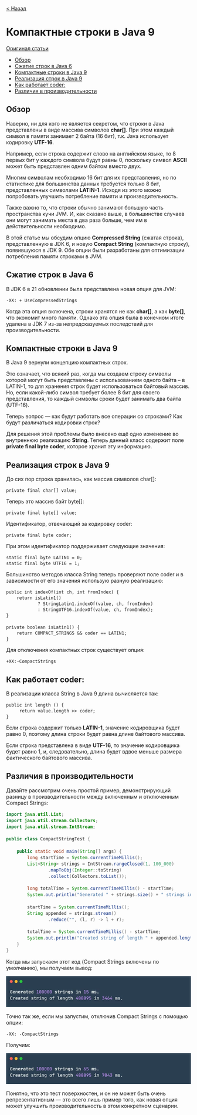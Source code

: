[< Назад](string_pool_in_java.md)

# Компактные строки в Java 9

[Оригинал статьи](https://topjava.ru/blog/compact-strings-java-9)

<!-- TOC -->

* [Обзор](#обзор)
* [Сжатие строк в Java 6](#сжатие-строк-в-java-6)
* [Компактные строки в Java 9](#компактные-строки-в-java-9-1)
* [Реализация строк в Java 9](#реализация-строк-в-java-9)
* [Как работает coder:](#как-работает-coder)
* [Различия в производительности](#различия-в-производительности)

<!-- TOC -->

## Обзор

Наверно, ни для кого не является секретом, что строки в Java представлены в виде массива символов **char[]**. При этом
каждый символ в памяти занимает 2 байта (16 бит), т.к. Java использует кодировку **UTF-16**.

Например, если строка содержит слово на английском языке, то 8 первых бит у каждого символа будут равны 0, поскольку
символ **ASCII** может быть представлен одним байтом вместо двух.

Многим символам необходимо 16 бит для их представления, но по статистике для большинства данных требуется только 8 бит,
представленных символами **LATIN-1**. Исходя из этого можно попробовать улучшить потребление памяти и
производительность.

Также важно то, что строки обычно занимают большую часть пространства кучи JVM. И, как сказано выше, в большинстве
случаев они могут занимать места в два раза больше, чем им в действительности необходимо.

В этой статье мы обсудим опцию **Compressed String** (сжатая строка), представленную в JDK 6, и новую **Compact String**
(компактную строку), появившуюся в JDK 9. Обе опции были разработаны для оптимизации потребления памяти строками в JVM.

## Сжатие строк в Java 6

В JDK 6 в 21 обновлении была представлена новая опция для JVM:

```
-XX: + UseCompressedStrings
```

Когда эта опция включена, строки хранятся не как **char[]**, а как **byte[]**, что экономит много памяти. Однако эта
опция была в конечном итоге удалена в JDK 7 из-за непредсказуемых последствий для производительности.

## Компактные строки в Java 9

В Java 9 вернули концепцию компактных строк.

Это означает, что всякий раз, когда мы создаем строку символы которой могут быть представлены с использованием одного
байта – в LATIN-1, то для хранения строк будет использоваться байтовый массив. Но, если какой-либо символ требует более
8 бит для своего представления, то каждый символы сроки будет занимать два байта (UTF-16).

Теперь вопрос — как будут работать все операции со строками? Как будут различаться кодировки строк?

Для решения этой проблемы было внесено ещё одно изменение во внутреннюю реализацию **String**. Теперь данный класс
содержит поле **private final byte coder**, которое хранит эту информацию.

## Реализация строк в Java 9

До сих пор строка хранилась, как массив символов char[]:

```
private final char[] value;
```

Теперь это массив байт byte[]:

```
private final byte[] value;
```

Идентификатор, отвечающий за кодировку coder:

```
private final byte coder;
```

При этом идентификатор поддерживает следующие значения:

```
static final byte LATIN1 = 0;
static final byte UTF16 = 1;
```

Большинство методов класса String теперь проверяют поле coder и в зависимости от его значения использую разную
реализацию:

```
public int indexOf(int ch, int fromIndex) {
    return isLatin1()
            ? StringLatin1.indexOf(value, ch, fromIndex)
            : StringUTF16.indexOf(value, ch, fromIndex);
} 
 
private boolean isLatin1() {
    return COMPACT_STRINGS && coder == LATIN1;
}
```

Для отключения компактных строк существует опция:

```
+XX:-CompactStrings
```

## Как работает coder:

В реализации класса String в Java 9 длина вычисляется так:

```
public int length () {
     return value.length >> coder;
}
```

Если строка содержит только **LATIN-1**, значение кодировщика будет равно 0, поэтому длина строки будет равна длине
байтового массива.

Если строка представлена в виде **UTF-16**, то значение кодировщика будет равно 1, и, следовательно, длина будет вдвое
меньше размера фактического байтового массива.

## Различия в производительности

Давайте рассмотрим очень простой пример, демонстрирующий разницу в производительности между включенным и отключенным
Compact Strings:

```java
import java.util.List;
import java.util.stream.Collectors;
import java.util.stream.IntStream;

public class CompactStringTest {

    public static void main(String[] args) {
        long startTime = System.currentTimeMillis();
        List<String> strings = IntStream.rangeClosed(1, 100_000)
                .mapToObj(Integer::toString)
                .collect(Collectors.toList());

        long totalTime = System.currentTimeMillis() - startTime;
        System.out.println("Generated " + strings.size() + " strings in " + totalTime + " ms.");

        startTime = System.currentTimeMillis();
        String appended = strings.stream()
                .reduce("", (l, r) -> l + r);

        totalTime = System.currentTimeMillis() - startTime;
        System.out.println("Created string of length " + appended.length() + " in " + totalTime + " ms.");
    }
}
```

Когда мы запускаем этот код (Compact Strings включены по умолчанию), мы получаем вывод:

![carbon_7.png](..%2Fimages%2Fstring-pool-in-java%2Fcarbon_7.png)

Точно так же, если мы запустим, отключив Compact Strings с помощью опции:

```
-XX: -CompactStrings
```

Получим:

![carbon_8.png](..%2Fimages%2Fstring-pool-in-java%2Fcarbon_8.png)

Понятно, что это тест поверхностен, и он не может быть очень репрезентативным — это всего лишь пример того, как новая
опция может улучшить производительность в этом конкретном сценарии.